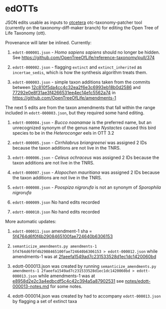 edOTTs
======

JSON edits usable as inputs to [otcetera](https://github.com/OpenTreeOfLife/otcetera)
otc-taxonomy-patcher tool (currently on the taxonomy-diff-maker branch)
for editing the Open Tree of Life Taxonomy (ott).

Provenance will later be inlined. Currently:

  1. `edott-000001.json` - *Homo sapiens sapiens* should no longer be hidden. See https://github.com/OpenTreeOfLife/reference-taxonomy/pull/374

  2. `edott-000002.json` - flagging `extinct` and `extinct_inherited` as `incertae_sedis`, which is how the synthesis algorithm treats them.

  3. `edott-000003.json` - simple taxon additions taken from the commits between [12c810f5da4cc4c32ea2f6e3c6993eb18b0d2586](https://github.com/OpenTreeOfLife/amendments-1/commit/12c810f5da4cc4c32ea2f6e3c6993eb18b0d2586) and [77292e0e8f31ae3f4266531ee4ec14e1c5562a74](https://github.com/OpenTreeOfLife/amendments-1/commit/77292e0e8f31ae3f4266531ee4ec14e1c5562a74) in https://github.com/OpenTreeOfLife/amendments-1


The next 5 edits are from the taxon amendments that fall within the range included 
in `edott-000003.json`, but they required some hand editing.

  1. `edott-000004.json` - *Bucco noanamae* is the preferred name, but an unrecognized synonym of the genus name *Nystactes* caused this bird species to be in the *Heteroconger* eels in OTT 3.2

  2. `edott-000005.json` - *Cirrhilabrus briangreenei* was assigned 2 IDs because the taxon additions are not live in the TNRS.

  3. `edott-000006.json` - *Celeus ochraceus* was assigned 2 IDs because the taxon additions are not live in the TNRS.
  
  4. `edott-000007.json` - *Alopochen mauritiana* was assigned 2 IDs because the taxon additions are not live in the TNRS.

  5. `edott-000008.json` - *Poospiza nigrorufa* is not an synonym of *Sporophila nigrorufa*

  6. `edott-000009.json` No hand edits recorded

  7. `edott-000010.json` No hand edits recorded


More automatic updates:

  1. `edott-000011.json` amendment-1 sha = [5f4764d6f0f4b2908465100fae724640b6306153](https://github.com/OpenTreeOfLife/amendments-1/commit/5f4764d6f0f4b2908465100fae724640b6306153)

  2. `semanticize_amendments.py amendments-1 5f4764d6f0f4b2908465100fae724640b6306153 > edott-000012.json` while amendments-1 was at [2faeefa1549ad7c231533528d1ec1dc1420060bd](https://github.com/OpenTreeOfLife/amendments-1/commit/2faeefa1549ad7c231533528d1ec1dc1420060bd)

 3. edott-000013.json was created by running `semanticize_amendments.py amendments-1 2faeefa1549ad7c231533528d1ec1dc1420060bd > edott-000013.json` while amendments-1 was at [e8958d2e2c3a4edbcdf5c4c42c394a5a87902531](https://github.com/OpenTreeOfLife/amendments-1/commit/e8958d2e2c3a4edbcdf5c4c42c394a5a87902531) see [notes/edott-000013-notes.md](https://github.com/OpenTreeOfLife/edOTTs/blob/main/notes/edott-000013-notes.md) for some notes.

4. edott-000014.json was created by had to accompany `edott-000013.json` by flagging a set of extinct taxa
